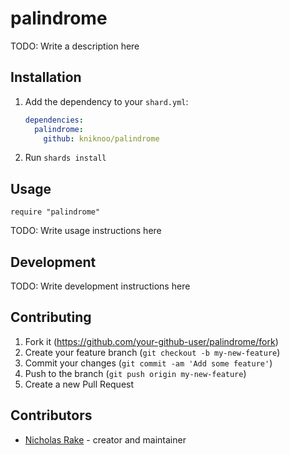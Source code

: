 # palindrome

TODO: Write a description here

## Installation

1. Add the dependency to your `shard.yml`:

   ```yaml
   dependencies:
     palindrome:
       github: kniknoo/palindrome
   ```

2. Run `shards install`

## Usage

```crystal
require "palindrome"
```

TODO: Write usage instructions here

## Development

TODO: Write development instructions here

## Contributing

1. Fork it (<https://github.com/your-github-user/palindrome/fork>)
2. Create your feature branch (`git checkout -b my-new-feature`)
3. Commit your changes (`git commit -am 'Add some feature'`)
4. Push to the branch (`git push origin my-new-feature`)
5. Create a new Pull Request

## Contributors

- [Nicholas Rake](https://github.com/kniknoo) - creator and maintainer
